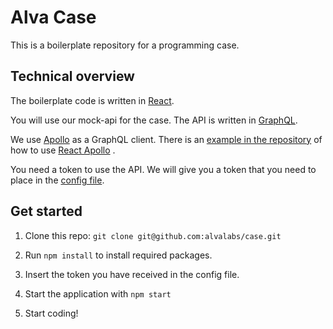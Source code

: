 # Alva Case

This is a boilerplate repository for a programming case. 

## Technical overview
The boilerplate code is written in [React](https://reactjs.org/).

You will use our mock-api for the case. The API is written in [GraphQL](https://graphql.org/).

We use [Apollo](https://www.apollographql.com/docs/react/) as a GraphQL client. There is an [example in the repository](https://github.com/alvalabs/case/tree/master/src/containers/WithOrganization) of how to use [React Apollo](https://www.apollographql.com/docs/react/api/react-apollo.html) .

You need a token to use the API. We will give you a token that you need to place in the [config file](https://github.com/alvalabs/case/blob/master/src/config.js).

## Get started
1. Clone this repo: `git clone git@github.com:alvalabs/case.git`

2. Run `npm install` to install required packages.

3. Insert the token you have received in the config file.

4. Start the application with `npm start`

5. Start coding!
